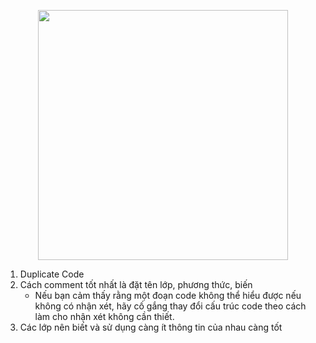 <p align="center">
<img src="https://camo.githubusercontent.com/1aa36dda4e9827443f9f6d5e80ef93472f81a3ff8044bedc7b27952bd0e58f0f/687474703a2f2f692e696d6775722e636f6d2f494d544e3563792e706e67" width="400">
</p>

1. Duplicate Code
2. Cách comment tốt nhất là đặt tên lớp, phương thức, biến
    - Nếu bạn cảm thấy rằng một đoạn code không thể hiểu được nếu không có nhận xét,
hãy cố gắng thay đổi cấu trúc code theo cách làm cho nhận xét không cần thiết.
3. Các lớp nên biết và sử dụng càng ít thông tin của nhau càng tốt